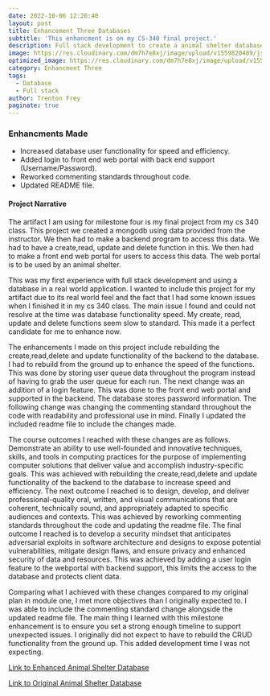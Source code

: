 ```yaml
---
date: 2022-10-06 12:26:40
layout: post
title: Enhancement Three Databases
subtitle: 'This enhancment is on my CS-340 final project.'
description: Full stack development to create a animal shelter database.
image: https://res.cloudinary.com/dm7h7e8xj/image/upload/v1559820489/js-code_n83m7a.jpg
optimized_image: https://res.cloudinary.com/dm7h7e8xj/image/upload/v1559820489/js-code_n83m7a.jpg
category: Enhancment Three
tags:
  - Database
  - Full stack
author: Trenton Frey
paginate: true
---
```


### Enhancments Made

* Increased database user functionality for speed and efficiency.
* Added login to front end web portal with back end support (Username/Password).
* Reworked commenting standards throughout code.
* Updated README file.

#### Project Narrative

  The artifact I am using for milestone four  is my final project from my cs 340 class. This project we created a mongodb using data provided from the instructor. We then had to make a backend program to access this data. We had to have a create,read, update and delete function in this. We then had to make a front end web portal for users to access this data. The web portal is to be used by an animal shelter. 
  
  This was my first experience with full stack development and using a database in a real world application. I wanted to include this project for my artifact due to its real world feel and the fact that I had some known issues when I finished it in my cs 340 class. The main issue I found and could not resolve at the time was database functionality speed. My create, read, update and delete functions seem slow to standard. This made it a perfect candidate for me to enhance now.
  
  The enhancements I made on this project include rebuilding the create,read,delete and update functionality of the backend to the database. I  had to rebuild from the ground up to enhance the speed of the functions. This was done by storing user queue data throughout the program instead of having to grab the user queue for each run. The next change was an addition of a login feature. This was done to the front end web portal and supported in the backend. The database stores password information. The following change was changing the commenting standard throughout the code with readability and professional use in mind.  Finally I updated the included readme file to include the changes made.
  
  The course outcomes I reached with these changes are as follows. Demonstrate an ability to use well-founded and innovative techniques, skills, and tools in computing practices for the purpose of implementing computer solutions that deliver value and accomplish industry-specific goals. This was achieved with rebuilding the create,read,delete and update functionality of the backend to the database to increase speed and efficiency. The next outcome I reached is to design, develop, and deliver professional-quality oral, written, and visual communications that are coherent, technically sound, and appropriately adapted to specific audiences and contexts. This was achieved by reworking commenting standards throughout the code and updating the readme file. The final outcome I reached is to develop a security mindset that anticipates adversarial exploits in software architecture and designs to expose potential vulnerabilities, mitigate design flaws, and ensure privacy and enhanced security of data and resources. This was achieved by adding a user login feature to the webportal with backend support, this limits the access to the database and protects client data.
  
  Comparing what I achieved with these changes compared to my original plan in module one, I met more objectives than I originally expected to. I was able to include the commenting standard change alongside the updated readme file. 
	The main thing I learned with this milestone enhancement is to ensure you set a strong enough timeline to support unexpected issues. I originally did not expect to have to rebuild the CRUD functionality from the ground up. This added development time I was not expecting. 

<a href="https://github.com/TrentonFrey/TrentonFrey.github.io/tree/master/AnimalShelterDatabase">Link to Enhanced Animal Shelter Database </a>

<a href="https://github.com/TrentonFrey/TrentonFrey.github.io/tree/master/Database(OLD)">Link to Original Animal Shelter Database </a>

  
  


  













